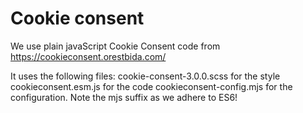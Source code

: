 # Cookie consent

We use plain javaScript Cookie Consent code from https://cookieconsent.orestbida.com/

It uses the following files:
cookie-consent-3.0.0.scss for the style 
cookieconsent.esm.js for the code 
cookieconsent-config.mjs for the configuration. Note the mjs suffix as we adhere to ES6!
